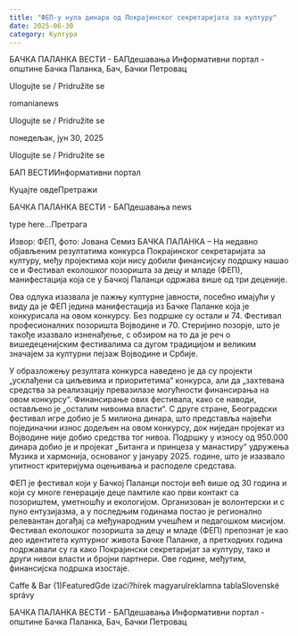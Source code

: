 ```yaml
---
title: "ФЕП-у нула динара од Покрајинског секретаријата за културу"
date: 2025-06-30
category: Култура
---
```


БАЧКА ПАЛАНКА ВЕСТИ - БАПдешавања Информативни портал - општине Бачка Паланка, Бач, Бачки Петровац

Ulogujte se / Pridružite se

romanianews

Ulogujte se / Pridružite se

понедељак, јун 30, 2025

Ulogujte se / Pridružite se

БАП ВЕСТИИнформативни портал

Куцајте овдеПретражи

БАЧКА ПАЛАНКА ВЕСТИ - БАПдешавања news

type here...Претрага

Извор: ФЕП, фото: Јована Семиз
            БАЧКА ПАЛАНКА – На недавно објављеним резултатима конкурса Покрајинског секретаријата за културу, међу пројектима који нису добили финансијску подршку нашао се и Фестивал еколошког позоришта за децу и младе (ФЕП), манифестација која се у Бачкој Паланци одржава више од три деценије.

Ова одлука изазвала је пажњу културне јавности, посебно имајући у виду да је ФЕП једина манифестација из Бачке Паланке која је конкурисала на овом конкурсу.
Без подршке су остали и 74. Фестивал професионалних позоришта Војводине и 70. Стеријино позорје, што је такође изазвало изненађење, с обзиром на то да је реч о вишедеценијским фестивалима са дугом традицијом и великим значајем за културни пејзаж Војводине и Србије.


У образложењу резултата конкурса наведено је да су пројекти „усклађени са циљевима и приоритетима“ конкурса, али да „захтевана средства за реализацију превазилазе могућности финансирања на овом конкурсу“. Финансирање ових фестивала, како се наводи, остављено је „осталим нивоима власти“.
С друге стране, Београдски фестивал игре добио је 5 милиона динара, што представља највећи појединачни износ додељен на овом конкурсу, док ниједан пројекат из Војводине није добио средства тог нивоа.
Подршку у износу од 950.000 динара добио је и пројекат „Битанга и принцеза у манастиру“ удружења Музика и хармонија, основаног у јануару 2025. године, што је изазвало упитност критеријума оцењивања и расподеле средстава.


ФЕП је фестивал који у Бачкој Паланци постоји већ више од 30 година и који су многе генерације деце памтиле као први контакт са позориштем, уметношћу и екологијом. Организован је волонтерски и с пуно ентузијазма, а у последњим годинама постао је регионално релевантан догађај са међународним учешћем и педагошком мисијом. Фестивал еколошког позоришта за децу и младе (ФЕП) препознат је као део идентитета културног живота Бачке Паланке, а претходних година подржавали су га како Покрајински секретаријат за културу, тако и други нивои власти и бројни партнери. Ове године, међутим, финансијска подршка изостаје.

Caffe & Bar (1)FeaturedGde izaći?hírek magyarulreklamna tablaSlovenské správy

БАЧКА ПАЛАНКА ВЕСТИ - БАПдешавања Информативни портал - општине Бачка Паланка, Бач, Бачки Петровац
